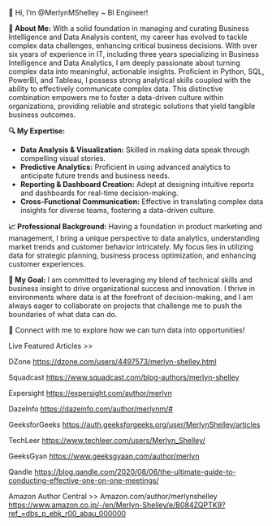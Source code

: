 👋 Hi, I’m @MerlynMShelley ~ BI Engineer!

**🌟 About Me:**
With a solid foundation in managing and curating Business Intelligence and Data Analysis content, my career has evolved to tackle complex data challenges, enhancing critical business decisions. With over six years of experience in IT, including three years specializing in Business Intelligence and Data Analytics, I am deeply passionate about turning complex data into meaningful, actionable insights. Proficient in Python, SQL, PowerBI, and Tableau, I possess strong analytical skills coupled with the ability to effectively communicate complex data. This distinctive combination empowers me to foster a data-driven culture within organizations, providing reliable and strategic solutions that yield tangible business outcomes.

**🔍 My Expertise:**
- **Data Analysis & Visualization:** Skilled in making data speak through compelling visual stories.
- **Predictive Analytics:** Proficient in using advanced analytics to anticipate future trends and business needs.
- **Reporting & Dashboard Creation:** Adept at designing intuitive reports and dashboards for real-time decision-making.
- **Cross-Functional Communication:** Effective in translating complex data insights for diverse teams, fostering a data-driven culture.

**📈 Professional Background:**
Having a foundation in product marketing and management, I bring a unique perspective to data analytics, understanding market trends and customer behavior intricately. My focus lies in utilizing data for strategic planning, business process optimization, and enhancing customer experiences.

**💼 My Goal:**
I am committed to leveraging my blend of technical skills and business insight to drive organizational success and innovation. I thrive in environments where data is at the forefront of decision-making, and I am always eager to collaborate on projects that challenge me to push the boundaries of what data can do.

🔗 Connect with me to explore how we can turn data into opportunities!

Live Featured Articles >> 

DZone https://dzone.com/users/4497573/merlyn-shelley.html

Squadcast https://www.squadcast.com/blog-authors/merlyn-shelley

Expersight https://expersight.com/author/merlyn

DazeInfo https://dazeinfo.com/author/merlynm/#

GeeksforGeeks https://auth.geeksforgeeks.org/user/MerlynShelley/articles

TechLeer https://www.techleer.com/users/Merlyn_Shelley/

GeeksGyan https://www.geeksgyaan.com/author/merlyn

Qandle https://blog.qandle.com/2020/08/06/the-ultimate-guide-to-conducting-effective-one-on-one-meetings/

Amazon Author Central >> Amazon.com/author/merlynshelley https://www.amazon.co.jp/-/en/Merlyn-Shelley/e/B084ZQPTK9?ref_=dbs_p_ebk_r00_abau_000000

<!---
MerlynMShelley/MerlynMShelley is a ✨ special ✨ repository because its `README.md` (this file) appears on your GitHub profile.
You can click the Preview link to take a look at your changes.
--->
